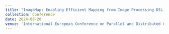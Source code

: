 ```yaml
---
title: "ImageMap: Enabling Efficient Mapping from Image Processing DSL to CGRA"
collection: Conference
date: 2024-08-28
venue: 'International European Conference on Parallel and Distributed Computing (Euro-PAR)'
---
```

